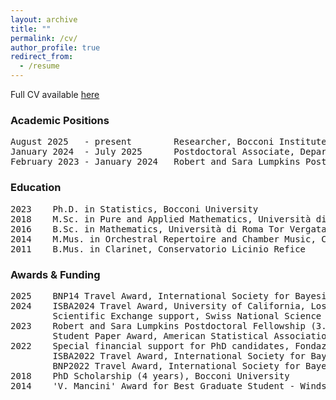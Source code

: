 ```yaml
---
layout: archive
title: ""
permalink: /cv/
author_profile: true
redirect_from:
  - /resume
---
```


Full CV available [here](/files/cv0325.pdf)

### **Academic Positions**

<pre>
August 2025   - present        Researcher, Bocconi Institute for Data Science and Analytics, Bocconi University
January 2024  - July 2025      Postdoctoral Associate, Department of Mathematics, University of Maryland, College Park
February 2023 - January 2024   Robert and Sara Lumpkins Postdoctoral Fellow, Department of Applied and Computational Mathematics and Statistics, University of Notre Dame
</pre>

### **Education**

<pre>
2023    Ph.D. in Statistics, Bocconi University
2018    M.Sc. in Pure and Applied Mathematics, Università di Roma Tor Vergata
2016    B.Sc. in Mathematics, Università di Roma Tor Vergata
2014    M.Mus. in Orchestral Repertoire and Chamber Music, Conservatorio Licinio Refice
2011    B.Mus. in Clarinet, Conservatorio Licinio Refice
</pre>

### **Awards & Funding**

<pre>
2025    BNP14 Travel Award, International Society for Bayesian Analysis
2024    ISBA2024 Travel Award, University of California, Los Angeles
        Scientific Exchange support, Swiss National Science Foundation
2023    Robert and Sara Lumpkins Postdoctoral Fellowship (3.5 years), University of Notre Dame
        Student Paper Award, American Statistical Association - Section on Bayesian Statistical Science
2022    Special financial support for PhD candidates, Fondazione Invernizzi
        ISBA2022 Travel Award, International Society for Bayesian Analysis
        BNP2022 Travel Award, International Society for Bayesian Analysis
2018    PhD Scholarship (4 years), Bocconi University
2014    'V. Mancini' Award for Best Graduate Student - Winds Section, Conservatorio Licinio Refice
</pre>

  
